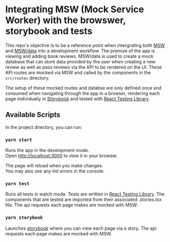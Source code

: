 # Integrating MSW (Mock Service Worker) with the browswer, storybook and tests

This repo's objective is to be a reference point when intergrating both [MSW](https://mswjs.io/) and [MSW/data](https://github.com/mswjs/data) into a development workflow. The premise of the app is viewing and adding book reviews. MSW/data is used to create a mock database that can store data provided by the user when creating a new review as well as pass reviews via the API to be rendered on the UI. These API routes are mocked via MSW and called by the components in the `src/routes` directory. 

The setup of these mocked routes and databse are only defined once and consumed when navigating through the app in a browser, rendering each page individually in [Storybook](https://storybook.js.org/) and tested with [React Testing Library](https://testing-library.com/docs/react-testing-library/intro/).

## Available Scripts

In the project directory, you can run:

### `yarn start`

Runs the app in the development mode.\
Open [http://localhost:3000](http://localhost:3000) to view it in your browser.

The page will reload when you make changes.\
You may also see any lint errors in the console.

### `yarn test`

Runs all tests in watch mode. Tests are written in [React Testing Library](https://testing-library.com/docs/react-testing-library/intro/). The components that are tested are imported from their associated .stories.tsx file. The api requests each page makes are mocked with MSW.

### `yarn storybook`

Launches [storybook](https://storybook.js.org/) where you can view each page via a story. The api requests each page makes are mocked with MSW.

